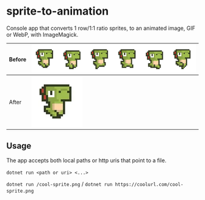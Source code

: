 # sprite-to-animation

Console app that converts 1 row/1:1 ratio sprites, to an animated image, GIF or WebP, with ImageMagick.

| Before | ![horizontal sprite of a green dinosaur walking](test.png)  |
| ------ | -------------- |
| After  | ![animated green dinosaur walking](test.webp) |

## Usage

The app accepts both local paths or http uris that point to a file.

`dotnet run <path or uri> <...>`

`dotnet run /cool-sprite.png` / `dotnet run https://coolurl.com/cool-sprite.png`
